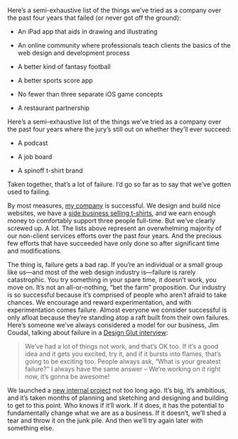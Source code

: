 

Here’s a semi-exhaustive list of the things we’ve tried as a company over the past four years that failed
(or never got off the ground):

 *  An iPad app that aids in drawing and illustrating

 *  An online community where professionals teach clients the basics of the web design and development
process

 *  A better kind of fantasy football

 *  A better sports score app

 *  No fewer than three separate iOS game concepts

 *  A restaurant partnership

Here’s a semi-exhaustive list of the things we’ve tried as a company over the past four years where the
jury’s still out on whether they’ll ever succeed:

 *  A podcast

 *  A job board

 *  A spinoff t-shirt brand

Taken together, that’s a lot of failure. I’d go so far as to say that we’ve gotten used to failing.

By most measures, [my company](http://fullstopinteractive.com/) is successful. We design and build
nice websites, we have a [side business selling t-shirts](http://www.unitedpixelworkers.com/), and we
earn enough money to comfortably support three people full-time. But we’ve clearly screwed up. A lot. The
lists above represent an overwhelming majority of our non-client services efforts over the past four years.
And the precious few efforts that have succeeded have only done so after significant time and
modifications.

The thing is, failure gets a bad rap. If you’re an individual or a small group like us—and most of the web
design industry is—failure is rarely catastrophic. You try something in your spare time, it doesn’t work,
you move on. It’s not an all-or-nothing, “bet the farm” proposition. Our industry is so successful
because it’s comprised of people who aren’t afraid to take chances. We encourage and reward
experimentation, and with experimentation comes failure. Almost everyone we consider successful is only afloat
because they’re standing atop a raft built from their own failures. Here’s someone we’ve always
considered a model for our business, Jim Coudal, talking about failure in a [Design Glut
interview](http://www.designglut.com/2009/08/jim-coudal-of-coudal-partners/):

> We’ve
> had a lot of things not work, and that’s OK too. If it’s a good idea and it gets you excited, try it, and
> if it bursts into flames, that’s going to be exciting too. People always ask, “What is your greatest
> failure?” I always have the same answer – We’re working on it right now, it’s gonna be
> awesome!

We launched a [new internal project](http://cottonbureau.com/) not too long ago. It’s big, it’s
ambitious, and it’s taken months of planning and sketching and designing and building to get to this point.
Who knows if it’ll work. If it does, it has the potential to fundamentally change what we are as a business.
If it doesn’t, we’ll shed a tear and throw it on the junk pile. And then we’ll try again later with
something else.